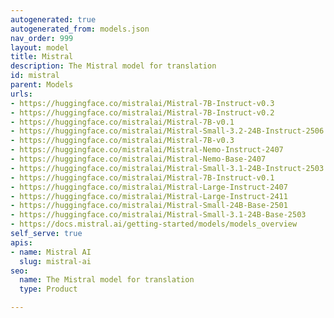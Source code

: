 ```yaml
---
autogenerated: true
autogenerated_from: models.json
nav_order: 999
layout: model
title: Mistral
description: The Mistral model for translation
id: mistral
parent: Models
urls:
- https://huggingface.co/mistralai/Mistral-7B-Instruct-v0.3
- https://huggingface.co/mistralai/Mistral-7B-Instruct-v0.2
- https://huggingface.co/mistralai/Mistral-7B-v0.1
- https://huggingface.co/mistralai/Mistral-Small-3.2-24B-Instruct-2506
- https://huggingface.co/mistralai/Mistral-7B-v0.3
- https://huggingface.co/mistralai/Mistral-Nemo-Instruct-2407
- https://huggingface.co/mistralai/Mistral-Nemo-Base-2407
- https://huggingface.co/mistralai/Mistral-Small-3.1-24B-Instruct-2503
- https://huggingface.co/mistralai/Mistral-7B-Instruct-v0.1
- https://huggingface.co/mistralai/Mistral-Large-Instruct-2407
- https://huggingface.co/mistralai/Mistral-Large-Instruct-2411
- https://huggingface.co/mistralai/Mistral-Small-24B-Base-2501
- https://huggingface.co/mistralai/Mistral-Small-3.1-24B-Base-2503
- https://docs.mistral.ai/getting-started/models/models_overview
self_serve: true
apis:
- name: Mistral AI
  slug: mistral-ai
seo:
  name: The Mistral model for translation
  type: Product

---
```


